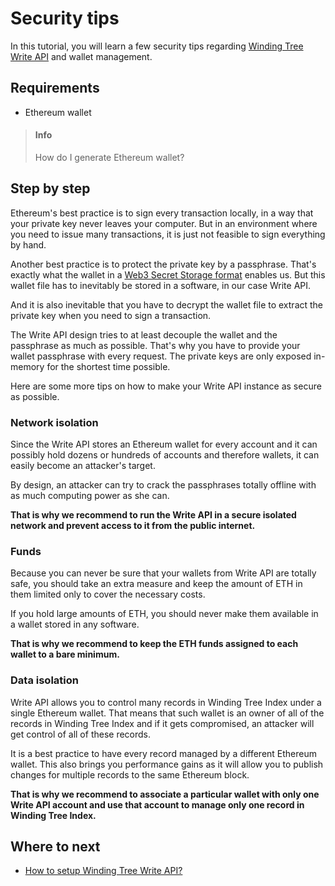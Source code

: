 # Security tips

In this tutorial, you will learn a few security tips
regarding [Winding Tree Write API](https://github.com/windingtree/wt-write-api)
and wallet management.

## Requirements

- Ethereum wallet
> #### Info
> How do I generate Ethereum wallet?

## Step by step

Ethereum's best practice is to sign every transaction locally,
in a way that your private key never leaves your computer.
But in an environment where you need to issue many transactions,
it is just not feasible to sign everything by hand.

Another best practice is to protect the private key by a passphrase.
That's exactly what the wallet in a
[Web3 Secret Storage format](https://github.com/ethereum/wiki/wiki/Web3-Secret-Storage-Definition)
enables us. But this wallet file has to inevitably be stored in
a software, in our case Write API.

And it is also inevitable that you have to decrypt the wallet
file to extract the private key when you need to sign a transaction.

The Write API design tries to at least decouple the wallet
and the passphrase as much as possible. That's why you
have to provide your wallet passphrase with every request. The
private keys are only exposed in-memory for the shortest time possible.

Here are some more tips on how to make your Write API instance
as secure as possible.

### Network isolation

Since the Write API stores an Ethereum wallet for every account
and it can possibly hold dozens or hundreds of accounts and
therefore wallets, it can easily become an attacker's target.

By design, an attacker can try to crack the passphrases totally
offline with as much computing power as she can.

**That is why we recommend to run the Write API in a secure
isolated network and prevent access to it from the public
internet.**

### Funds

Because you can never be sure that your wallets from Write
API are totally safe, you should take an extra measure and
keep the amount of ETH in them limited only to cover the
necessary costs.

If you hold large amounts of ETH, you should never make
them available in a wallet stored in any software.

**That is why we recommend to keep the ETH funds assigned
to each wallet to a bare minimum.**

<!-- TODO mulitsigs -->

### Data isolation

Write API allows you to control many records in Winding Tree
Index under a single Ethereum wallet. That means that
such wallet is an owner of all of the records in Winding Tree
Index and if it gets compromised, an attacker will get control
of all of these records.

It is a best practice to have every record managed by a different
Ethereum wallet. This also brings you performance gains as it 
will allow you to publish changes for multiple records to the 
same Ethereum block.

**That is why we recommend to associate a particular wallet
with only one Write API account and use that account to manage only
one record in Winding Tree Index.**

## Where to next

- [How to setup Winding Tree Write API?](how-to-setup-write-api.md)

